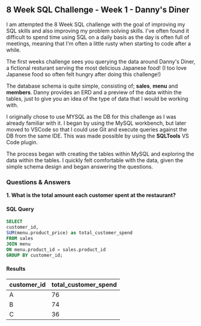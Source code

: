 ## 8 Week SQL Challenge - Week 1 - Danny's Diner

I am attempted the 8 Week SQL challenge with the goal of improving my SQL skills and also improving my problem solving skills. I've often found it difficult to spend time using SQL on a daily basis as the day is often full of meetings, meaning that I'm often a little rusty when starting to code after a while.

The first weeks challenge sees you querying the data around Danny's Diner, a fictional resturant serving the most delicious Japanese food! (I too love Japanese food so often felt hungry after doing this challenge!)

The database schema is quite simple, consisting of; **sales**, **menu** and **members**. Danny provides an ERD and a preview of the data within the tables, just to give you an idea of the type of data that I would be working with. 

I originally chose to use MYSQL as the DB for this challenge as I was already familiar with it. I began by using the MySQL workbench, but later moved to VSCode so that I could use Git and execute queries against the DB from the same IDE. This was made possible by using the **SQLTools** VS Code plugin. 

The process began with creating the tables within MySQL and exploring the data within the tables. I quickly felt comfortable with the data, given the simple schema design and began answering the questions.

### Questions & Answers 

**1. What is the total amount each customer spent at the restaurant?**

#### SQL Query
```sql
SELECT
customer_id,
SUM(menu.product_price) as total_customer_spend
FROM sales
JOIN menu 
ON menu.product_id = sales.product_id
GROUP BY customer_id;
```
#### Results
| customer_id | total_customer_spend
| --- | --- |
| A | 76 |
| B | 74 |
| C | 36 |
